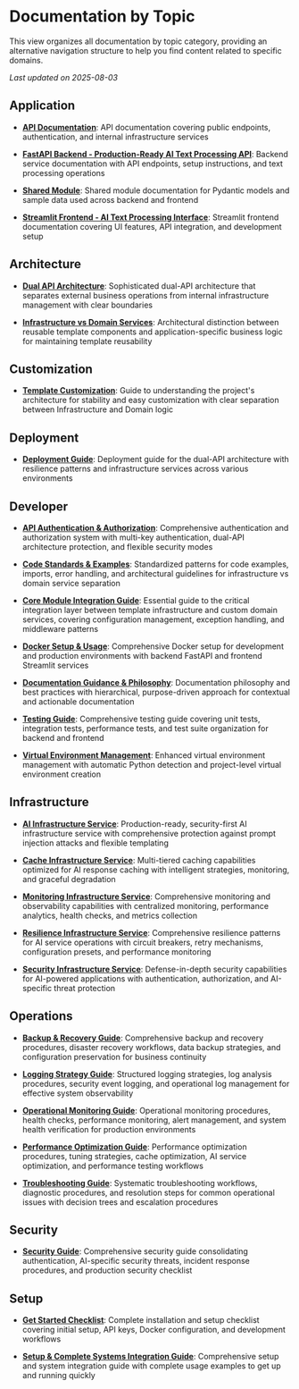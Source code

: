# Documentation by Topic

This view organizes all documentation by topic category, providing an alternative navigation structure to help you find content related to specific domains.

*Last updated on 2025-08-03*

## Application

- **[API Documentation](guides/application/API.md)**: API documentation covering public endpoints, authentication, and internal infrastructure services

- **[FastAPI Backend - Production-Ready AI Text Processing API](guides/application/BACKEND.md)**: Backend service documentation with API endpoints, setup instructions, and text processing operations

- **[Shared Module](guides/application/SHARED.md)**: Shared module documentation for Pydantic models and sample data used across backend and frontend

- **[Streamlit Frontend - AI Text Processing Interface](guides/application/FRONTEND.md)**: Streamlit frontend documentation covering UI features, API integration, and development setup


## Architecture

- **[Dual API Architecture](reference/key-concepts/DUAL_API_ARCHITECTURE.md)**: Sophisticated dual-API architecture that separates external business operations from internal infrastructure management with clear boundaries

- **[Infrastructure vs Domain Services](reference/key-concepts/INFRASTRUCTURE_VS_DOMAIN.md)**: Architectural distinction between reusable template components and application-specific business logic for maintaining template reusability


## Customization

- **[Template Customization](/guides/get-started/TEMPLATE_CUSTOMIZATION.md)**: Guide to understanding the project's architecture for stability and easy customization with clear separation between Infrastructure and Domain logic


## Deployment

- **[Deployment Guide](guides/developer/DEPLOYMENT.md)**: Deployment guide for the dual-API architecture with resilience patterns and infrastructure services across various environments


## Developer

- **[API Authentication & Authorization](guides/developer/AUTHENTICATION.md)**: Comprehensive authentication and authorization system with multi-key authentication, dual-API architecture protection, and flexible security modes

- **[Code Standards & Examples](guides/developer/CODE_STANDARDS.md)**: Standardized patterns for code examples, imports, error handling, and architectural guidelines for infrastructure vs domain service separation

- **[Core Module Integration Guide](guides/developer/CORE_MODULE_INTEGRATION.md)**: Essential guide to the critical integration layer between template infrastructure and custom domain services, covering configuration management, exception handling, and middleware patterns

- **[Docker Setup & Usage](guides/developer/DOCKER.md)**: Comprehensive Docker setup for development and production environments with backend FastAPI and frontend Streamlit services

- **[Documentation Guidance & Philosophy](guides/developer/DOCUMENTATION_GUIDANCE.md)**: Documentation philosophy and best practices with hierarchical, purpose-driven approach for contextual and actionable documentation

- **[Testing Guide](guides/developer/TESTING.md)**: Comprehensive testing guide covering unit tests, integration tests, performance tests, and test suite organization for backend and frontend

- **[Virtual Environment Management](guides/developer/VIRTUAL_ENVIRONMENT_GUIDE.md)**: Enhanced virtual environment management with automatic Python detection and project-level virtual environment creation


## Infrastructure

- **[AI Infrastructure Service](guides/infrastructure/AI.md)**: Production-ready, security-first AI infrastructure service with comprehensive protection against prompt injection attacks and flexible templating

- **[Cache Infrastructure Service](guides/infrastructure/CACHE.md)**: Multi-tiered caching capabilities optimized for AI response caching with intelligent strategies, monitoring, and graceful degradation

- **[Monitoring Infrastructure Service](guides/infrastructure/MONITORING.md)**: Comprehensive monitoring and observability capabilities with centralized monitoring, performance analytics, health checks, and metrics collection

- **[Resilience Infrastructure Service](guides/infrastructure/RESILIENCE.md)**: Comprehensive resilience patterns for AI service operations with circuit breakers, retry mechanisms, configuration presets, and performance monitoring

- **[Security Infrastructure Service](guides/infrastructure/SECURITY.md)**: Defense-in-depth security capabilities for AI-powered applications with authentication, authorization, and AI-specific threat protection


## Operations

- **[Backup & Recovery Guide](guides/operations/BACKUP_RECOVERY.md)**: Comprehensive backup and recovery procedures, disaster recovery workflows, data backup strategies, and configuration preservation for business continuity

- **[Logging Strategy Guide](guides/operations/LOGGING_STRATEGY.md)**: Structured logging strategies, log analysis procedures, security event logging, and operational log management for effective system observability

- **[Operational Monitoring Guide](guides/operations/MONITORING.md)**: Operational monitoring procedures, health checks, performance monitoring, alert management, and system health verification for production environments

- **[Performance Optimization Guide](guides/operations/PERFORMANCE_OPTIMIZATION.md)**: Performance optimization procedures, tuning strategies, cache optimization, AI service optimization, and performance testing workflows

- **[Troubleshooting Guide](guides/operations/TROUBLESHOOTING.md)**: Systematic troubleshooting workflows, diagnostic procedures, and resolution steps for common operational issues with decision trees and escalation procedures


## Security

- **[Security Guide](guides/operations/SECURITY.md)**: Comprehensive security guide consolidating authentication, AI-specific security threats, incident response procedures, and production security checklist


## Setup

- **[Get Started Checklist](get-started/CHECKLIST.md)**: Complete installation and setup checklist covering initial setup, API keys, Docker configuration, and development workflows

- **[Setup & Complete Systems Integration Guide](get-started/SETUP_INTEGRATION.md)**: Comprehensive setup and system integration guide with complete usage examples to get up and running quickly

